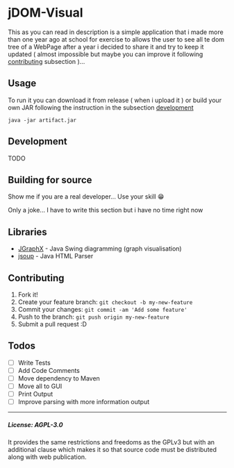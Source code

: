 # jDOM-Visual

This as you can read in description is a simple application that i made more than one year ago at school for exercise to allows the user to see all te dom tree of a WebPage after a year i decided to share it and try to keep it updated ( almost impossible but maybe you can improve it following [contributing](#contributing) subsection )...

## Usage
To run it you can download it from release ( when i upload it ) or build your own JAR following the instruction in the subsection [development](#development)
```
java -jar artifact.jar
```

## Development
TODO

## Building for source
Show me if you are a real developer... Use your skill :grin:

Only a joke... I have to write this section but i have no time right now 

## Libraries

* [JGraphX](https://github.com/jgraph/jgraphx/) - Java Swing diagramming (graph visualisation)
* [jsoup](https://github.com/jhy/jsoup/) - Java HTML Parser

## Contributing

1. Fork it!
2. Create your feature branch: `git checkout -b my-new-feature`
3. Commit your changes: `git commit -am 'Add some feature'`
4. Push to the branch: `git push origin my-new-feature`
5. Submit a pull request :D

## Todos

- [ ]  Write Tests
- [ ]  Add Code Comments
- [ ]  Move dependency to Maven
- [ ]  Move all to GUI
- [ ]  Print Output
- [ ]  Improve parsing with more information output

___

##### License: AGPL-3.0
It provides the same restrictions and freedoms as the GPLv3 but with an additional clause which makes it so that source code must be distributed along with web publication.


